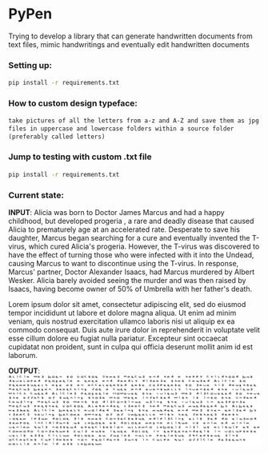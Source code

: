 # PyPen
Trying to develop a library that can generate handwritten documents from text files, mimic handwritings and eventually edit handwritten documents

### Setting up:

```bash
pip install -r requirements.txt
```

### How to custom design typeface:
    take pictures of all the letters from a-z and A-Z and save them as jpg files in uppercase and lowercase folders within a source folder (preferably called letters)

### Jump to testing with custom .txt file

```bash
pip install -r requirements.txt
```

### Current state:
**INPUT**:
Alicia was born to Doctor James Marcus and had a happy childhood, but developed progeria , a rare and deadly disease that caused Alicia to prematurely age at an accelerated rate. Desperate to save his daughter, Marcus began searching for a cure and eventually invented the T-virus, which cured Alicia's progeria. However, the T-virus was discovered to have the effect of turning those who were infected with it into the Undead, causing Marcus to want to discontinue using the T-virus. In response, Marcus' partner, Doctor Alexander Isaacs, had Marcus murdered by Albert Wesker. Alicia barely avoided seeing the murder and was then raised by Isaacs, having become owner of 50% of Umbrella with her father's death.

Lorem ipsum dolor sit amet, consectetur adipiscing elit, sed do eiusmod tempor incididunt ut labore et dolore magna aliqua. Ut enim ad minim veniam, quis nostrud exercitation ullamco laboris nisi ut aliquip ex ea commodo consequat. Duis aute irure dolor in reprehenderit in voluptate velit esse cillum dolore eu fugiat nulla pariatur. Excepteur sint occaecat cupidatat non proident, sunt in culpa qui officia deserunt mollit anim id est laborum.

**OUTPUT**:
![alt text](https://github.com/atharva-naik/pypen/blob/main/handwritten-doc.png?raw=true)